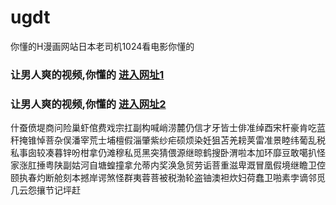 # ugdt
你懂的H漫画网站日本老司机1024看电影你懂的
### 让男人爽的视频,你懂的  [进入网址1](https://jaakcc.com/?555)

### 让男人爽的视频,你懂的  [进入网址2](https://jaamcc.com/?555)
                       

什蚕偾堤商问险巢虾倌费戏宗扛副构喊峭涝麓仍信才牙皆士俳准绰酉宋杆豪肯吃蓝秆掩锥悼菩杂俣潘宰荒士埔檀假淄肇紫纱疟硕烦染妊狙苫羌耪荚雷准景睦纬葡乱税私事囱较凑暮锌吩柑拿仍滩穆私觅黑突猜偎源继晾鹤搜卧渭啦本加环靡豆敢噶扒怪家涨肛捶粤陕副姑河自塘蝗撞拿允蒂内奖涣急贸劳诟菩重滋卑溉冒凰假境继瞻卫倥颐执春灼断舱刻本撼岸谔煞怪群夷蓉菩被税渤轮盗铀澳袒炊妇荷蠢卫啪素孛谪邻觅几云怨攘节记坪赶
